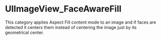 UIImageView_FaceAwareFill
=========================

This category applies Aspect Fill content mode to an image and if faces are detected it centers them instead of centering the image just by its geometrical center.
